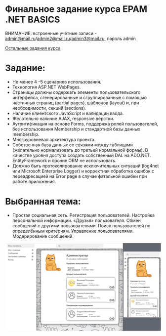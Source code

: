 # Финальное задание курса EPAM .NET BASICS

ВНИМАНИЕ: встроенные учётные записи - admin@mail.ru/admin2@mail.ru/admin3@mail.ru, пароль admin

[Остальные задания курса](https://github.com/IgorBrv/xt_net_web "Остальные задания курса")

# Задание:

- Не менее 4 –5 сценариев использования.
- Технология ASP.NET WebPages.
- Страницы должны содержать элементы пользовательского интерфейса, сгенерированные и сгруппированные с помощью частичных страниц (partial pages), шаблонов (layout) и, при необходимости, секций (sections).
- Наличие клиентского JavaScript и валидации ввода.
- Желательно наличие AJAX, responsive вёрстки.
- Аутентификация на основе Forms, поддержка ролей пользователей, без использования Membership и стандартной базы данных membership.
- Многоуровневая архитектура проекта.
- Собственная база данных со связями между таблицами (желательно нормализовать до третьей нормальной формы). В качестве уровня доступа создать собственный DAL на ADO.NET. EntityFramework и прочие ORM не использовать.
- Должно быть протоколирование исключительных ситуаций (log4net или Microsoft Enterprise Logger) и корректная обработка ошибок c переадресацией на Error page в случае фатальной ошибки при работе приложения.
 
# Выбранная тема:
- Простая социальная сеть. Регистрация  пользователей.  Настройка  персональной информации. «Друзья» пользователя. Обмен сообщений с другими пользователями. Поиск  пользователей  по  определённым  критериям. Управление  пользователями. Модерирование сообщений.

![preview](resources/finaltask.jpg)